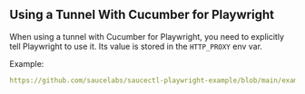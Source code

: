 ## Using a Tunnel With Cucumber for Playwright

When using a tunnel with Cucumber for Playwright, you need to explicitly tell Playwright to use it.
Its value is stored in the `HTTP_PROXY` env var.

Example:

```yaml reference
https://github.com/saucelabs/saucectl-playwright-example/blob/main/examples/cucumber/features/support/steps.js#L5-L17
```
